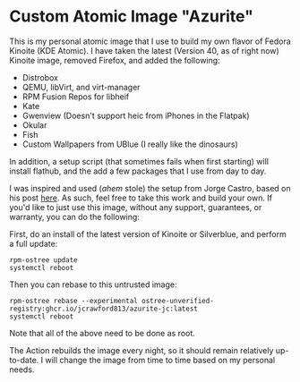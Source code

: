 # Custom Atomic Image "Azurite"

This is my personal atomic image that I use to build my own flavor of Fedora Kinoite (KDE Atomic). I have taken the latest (Version 40, as of right now) Kinoite image, removed Firefox, and added the following:

- Distrobox
- QEMU, libVirt, and virt-manager
- RPM Fusion Repos for libheif
- Kate
- Gwenview (Doesn't support heic from iPhones in the Flatpak)
- Okular
- Fish
- Custom Wallpapers from UBlue (I really like the dinosaurs)

In addition, a setup script (that sometimes fails when first starting) will install flathub, and the add a few packages that I use from day to day.

I was inspired and used (*ahem* stole) the setup from Jorge Castro, based on his post [here](https://www.ypsidanger.com/building-your-own-fedora-silverblue-image/). As such, feel free to take this work and build your own. If you'd like to just use this image, without any support, guarantees, or warranty, you can do the following:

First, do an install of the latest version of Kinoite or Silverblue, and perform a full update:

```
rpm-ostree update
systemctl reboot
```

Then you can rebase to this untrusted image:
```
rpm-ostree rebase --experimental ostree-unverified-registry:ghcr.io/jcrawford813/azurite-jc:latest
systemctl reboot
```

Note that all of the above need to be done as root.

The Action rebuilds the image every night, so it should remain relatively up-to-date. I will change the image from time to time based on my personal needs.